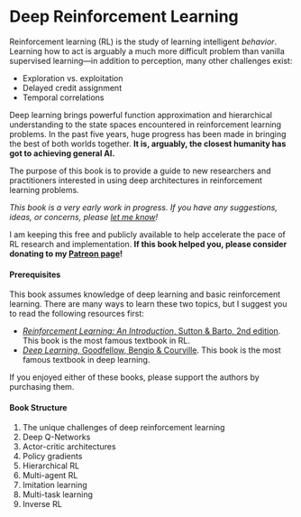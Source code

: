# Deep Reinforcement Learning

Reinforcement learning (RL) is the study of learning intelligent _behavior_. Learning how to act is arguably a much more difficult problem than vanilla supervised learning—in addition to perception, many other challenges exist:

* Exploration vs. exploitation
* Delayed credit assignment
* Temporal correlations

Deep learning brings powerful function approximation and hierarchical understanding to the state spaces encountered in reinforcement learning problems. In the past five years, huge progress has been made in bringing the best of both worlds together. **It is, arguably, the closest humanity has got to achieving general AI.**

The purpose of this book is to provide a guide to new researchers and practitioners interested in using deep architectures in reinforcement learning problems.

_This book is a very early work in progress. If you have any suggestions, ideas, or concerns, please [let me know](https://twitter.com/stevenschmatz)!_

I am keeping this free and publicly available to help accelerate the pace of RL research and implementation. **If this book helped you, please consider donating to my [Patreon page](https://www.patreon.com/stevenschmatz)!**

#### Prerequisites

This book assumes knowledge of deep learning and basic reinforcement learning. There are many ways to learn these two topics, but I suggest you to read the following resources first:

* [_Reinforcement Learning: An Introduction_, Sutton & Barto, 2nd edition](http://ufal.mff.cuni.cz/~straka/courses/npfl114/2016/sutton-bookdraft2016sep.pdf). This book is the most famous textbook in RL.
* [_Deep Learning_, Goodfellow, Bengio & Courville](http://www.deeplearningbook.org/). This book is the most famous textbook in deep learning.

If you enjoyed either of these books, please support the authors by purchasing them.

#### Book Structure

1. The unique challenges of deep reinforcement learning
2. Deep Q-Networks
3. Actor-critic architectures
4. Policy gradients
5. Hierarchical RL
6. Multi-agent RL
7. Imitation learning
8. Multi-task learning
9. Inverse RL
